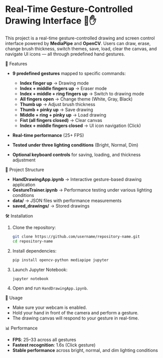 # Real-Time Gesture-Controlled Drawing Interface 🎨✋

This project is a real-time gesture-controlled drawing and screen control interface powered by **MediaPipe** and **OpenCV**. Users can draw, erase, change brush thickness, switch themes, save, load, clear the canvas, and navigate UI icons — all through predefined hand gestures.

 🚀 Features
- **9 predefined gestures** mapped to specific commands:
  - **Index finger up** → Drawing mode
  - **Index + middle fingers up** → Eraser mode
  - **Index + middle + ring fingers up** → Switch to drawing mode
  - **All fingers open** → Change theme (White, Gray, Black)
  - **Thumb up** → Adjust brush thickness
  - **Thumb + pinky up** → Save drawing
  - **Middle + ring + pinky up** → Load drawing
  - **Fist (all fingers closed)** → Clear canvas
  - **Index + middle fingers closed** → UI icon navigation (Click)

- **Real-time performance** (25+ FPS)
- **Tested under three lighting conditions** (Bright, Normal, Dim)
- **Optional keyboard controls** for saving, loading, and thickness adjustment

📂 Project Structure
- **HandDrawingApp.ipynb** → Interactive gesture-based drawing application
- **GestureTrainer.ipynb** → Performance testing under various lighting conditions
- **data/** → JSON files with performance measurements
- **saved_drawings/** → Stored drawings

 🛠 Installation
1. Clone the repository:
   ```bash
   git clone https://github.com/username/repository-name.git
   cd repository-name
   ```
2. Install dependencies:
   ```bash
   pip install opencv-python mediapipe jupyter
   ```
3. Launch Jupyter Notebook:
   ```bash
   jupyter notebook
   ```
4. Open and run `HandDrawingApp.ipynb`.

🎯 Usage
- Make sure your webcam is enabled.
- Hold your hand in front of the camera and perform a gesture.
- The drawing canvas will respond to your gesture in real-time.

📊 Performance
- **FPS**: 25–33 across all gestures
- **Fastest recognition**: 1.6s (Click gesture)
- **Stable performance** across bright, normal, and dim lighting conditions

